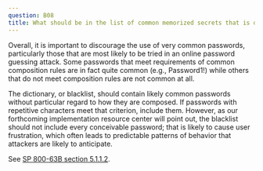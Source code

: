 ```yaml
---
question: B08
title: What should be in the list of common memorized secrets that is described in SP 800-63B section 5.1.1.2?
---
```

Overall, it is important to discourage the use of very common passwords, particularly those that are most likely to be tried in an online password guessing attack. Some passwords that meet requirements of common composition rules are in fact quite common (e.g., Password1!) while others that do not meet composition rules are not common at all.

The dictionary, or blacklist, should contain likely common passwords without particular regard to how they are composed. If passwords with repetitive characters meet that criterion, include them. However, as our forthcoming implementation resource center will point out, the blacklist should not include every conceivable password; that is likely to cause user frustration, which often leads to predictable patterns of behavior that attackers are likely to anticipate.

See [SP 800-63B section 5.1.1.2](https://pages.nist.gov/800-63-3/sp800-63b.html#memsecretver).
